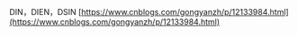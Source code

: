DIN，DIEN，DSIN
[https://www.cnblogs.com/gongyanzh/p/12133984.html](https://www.cnblogs.com/gongyanzh/p/12133984.html)
